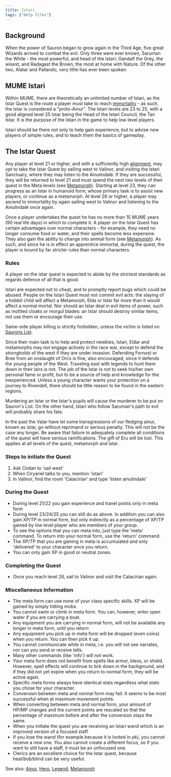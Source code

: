 ```yaml
---
title: Istari
tags: ["Help files"]
---
```

## Background

When the power of Sauron began to grow again in the Third Age, five
great Wizards arrived to combat the evil. Only three were ever known,
Saruman the White - the most powerful, and head of the Istari; Gandalf
the Grey, the wisest; and Radagast the Brown, the most at home with
Nature. Of the other two, Alatar and Pallando, very little has ever been
spoken.

## MUME Istari

Within MUME, there are theoretically an unlimited number of Istari, as
the Istar Quest is the route a player must take to reach
[immortality](Ainur "wikilink") - as such, the istar is considered a
"proto-Ainur". The Istari levels are 23 to 25, with a good aligned level
25 Istar being the Head of the Istari Council, the Tan Istar. It is the
purpose of the Istari in the game to help low level players.

Istari should be there not only to help gain experience, but to advise
new players of simple rules, and to teach them the basics of gameplay.

## The Istar Quest

Any player at level 21 or higher, and with a sufficiently high
[alignment](alignment "wikilink"), may opt to take the Istar Quest by
sailing west to Valinor, and visiting the Istari Sanctuary, where they
may listen to the Ainulindalë. If they are successful, they will be
returned to level 21 and must spend the next two levels of their quest
in the Meta levels (see [Metamorph](Metamorph "wikilink")). Starting at
level 23, they can progress as an Istar in humanoid form, whose primary
task is to assist new players, or continue as a metamorph. At level 26
or higher, a player may ascend to immortality by again sailing west to
Valinor and listening to the Ainulindalë once again.

Once a player undertakes the quest he has no more than 15 MUME years (90
real life days) in which to complete it. A player on the Istar Quest has
certain advantages over normal characters - for example, they need no
longer consume food or water, and their spells become less expensive.
They also gain the ability to change into animal form (see
[Metamorph](Metamorph "wikilink")). As such, and since he is in effect
an apprentice immortal, during the quest, the player is bound by far
stricter rules than normal characters.

### Rules

A player on the istar quest is expected to abide by the strictest
standards as regards defence of all that is good.

Istari are expected not to cheat, and to promptly report bugs which
could be abused. People on the Istari Quest must not commit evil acts:
the slaying of a hobbit child will affect a Metamorph, Elda or Istar far
more than it would affect a normal mortal. Nor should an Istar deal in
evil items of power, such as mottled cloaks or morgul blades: an Istar
should destroy similar items, not use them or encourage their use.

Same-side player killing is strictly forbidden, unless the victim is
listed on [Saurons List](Saurons_List "wikilink").

Since their main task is to help and protect newbies, Istari, Eldar and
metamorphs may not engage actively in the race war, except to defend the
strongholds of the west if they are under invasion. Defending Fornost or
Bree from an onslaught of Orcs is fine, also encouraged, since it
defends the young people of the West. Traveling east with legends to
hunt them down in their lairs is not. The job of the Istar is not to
seek his/her own personal fame or profit, but to be a source of help and
knowledge for the inexperienced. Unless a young character wants your
protection on a journey to Rivendell, there should be little reason to
be found in the eastern regions.

Murdering an Istar or the Istar's pupils will cause the murderer to be
put on Sauron's List. On the other hand, Istari who follow Saruman's
path to evil will probably share his fate.

In the past the Valar have let some transgressions of our fledging
ainur, known as istar, go without reprimand or serious penalty. This
will not be the case any longer. Be aware that failure to adequately
complete all conditions of the quest will have serious ramifications.
The gift of Eru will be lost. This applies at all levels of the quest,
metamorph and istar.

### Steps to initiate the Quest

1.  Ask Cirdan to 'sail west'
2.  When Ciryariel talks to you, mention 'istari'
3.  In Valinor, find the room 'Calacirian' and type 'listen ainulindale'

### During the Quest

- During level 21/22 you gain experience and travel points only in meta
  form
- During level 23/24/25 you can still do as above. In addition you can
  also gain XP/TP in normal form, but only indirectly as a percentage of
  XP/TP gained by low level player who are members of your group.
- To see the options that you can meta into, just type the 'meta'
  command. To return into your normal form, use the 'return' command.
- The XP/TP that you are gaining in meta is accumulated and only
  'delivered' to your character once you return.
- You can only gain XP in good or neutral zones.

### Completing the Quest

- Once you reach level 26, sail to Valinor and visit the Calacirian
  again.

### Miscellaneous Information

<spoiler>

- The meta form can use none of your class specific skills. XP will be
  gained by simply hitting mobs.
- You cannot swim or climb in meta form. You can, however, enter open
  water if you are carrying a boat.
- Any equipment you are carrying in normal form, will not be available
  any longer in meta form, until you return
- Any equipment you pick up in meta form will be dropped (even coins)
  when you return. You can then pick it up.
- You cannot communicate while in meta, i.e. you will not see narrates,
  nor can you send or receive tells.
- Many other commands (like 'info') will not work.
- Your meta form does not benefit from spells like armor, bless, or
  shield. However, spell effects will continue to tick down in the
  background, and if they did not yet expire when you return to normal
  form, they will be active again.
- Specific meta forms always have identical stats regardless what stats
  you chose for your character.
- Conversion between meta and normal form may fail. It seems to be most
  successful when at maximum movement points.
- When converting between meta and normal form, your amount of HP/MP
  changes and the current points are rescaled so that the percentage of
  maximum before and after the conversion stays the same.
- When you initiate the quest you are receiving an Istari wand which is
  an improved version of a focused staff.
- If you lose the wand (for example because it is looted in pk), you
  cannot receive a new one. You also cannot create a different focus, so
  if you want to still have a staff, it must be an unfocused one.
- Clerics are an excellent choice for the Istar quest, because
  heal/bob/blind can be very useful.

</spoiler>

See also: [Ainur](Ainur "wikilink"), [Hero](Hero "wikilink"),
[Legend](Legend "wikilink"), [Metamorph](Metamorph "wikilink")
